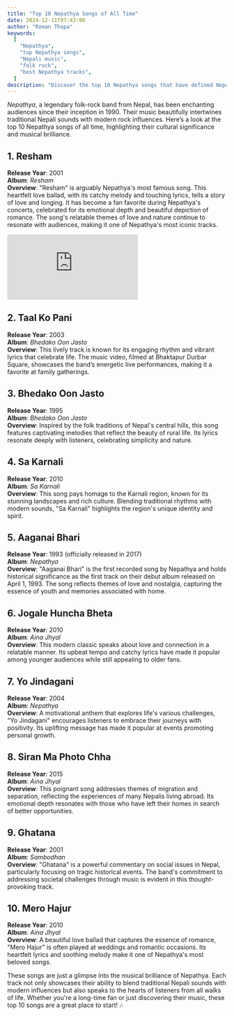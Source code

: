 ```yaml
---
title: "Top 10 Nepathya Songs of All Time"
date: 2024-12-11T07:43:00
author: "Roman Thapa"
keywords:
  [
    "Nepathya",
    "top Nepathya songs",
    "Nepali music",
    "folk rock",
    "best Nepathya tracks",
  ]
description: "Discover the top 10 Nepathya songs that have defined Nepali music and captured the hearts of fans across the world."
---
```


_Nepathya_, a legendary folk-rock band from Nepal, has been enchanting audiences since their inception in 1990. Their music beautifully intertwines traditional Nepali sounds with modern rock influences. Here’s a look at the top 10 Nepathya songs of all time, highlighting their cultural significance and musical brilliance.

## 1. Resham

**Release Year**: 2001  
**Album**: _Resham_  
**Overview**: "Resham" is arguably Nepathya's most famous song. This heartfelt love ballad, with its catchy melody and touching lyrics, tells a story of love and longing. It has become a fan favorite during Nepathya's concerts, celebrated for its emotional depth and beautiful depiction of romance. The song's relatable themes of love and nature continue to resonate with audiences, making it one of Nepathya's most iconic tracks.

<!-- Embedding YouTube video -->
<div class="iframe-container">
  <iframe src="https://www.youtube.com/embed/BpeFXed4K6I" frameborder="0" allowfullscreen></iframe>
</div>

## 2. Taal Ko Pani

**Release Year**: 2003  
**Album**: _Bhedako Oon Jasto_  
**Overview**: This lively track is known for its engaging rhythm and vibrant lyrics that celebrate life. The music video, filmed at Bhaktapur Durbar Square, showcases the band’s energetic live performances, making it a favorite at family gatherings.

## 3. Bhedako Oon Jasto

**Release Year**: 1995  
**Album**: _Bhedako Oon Jasto_  
**Overview**: Inspired by the folk traditions of Nepal's central hills, this song features captivating melodies that reflect the beauty of rural life. Its lyrics resonate deeply with listeners, celebrating simplicity and nature.

## 4. Sa Karnali

**Release Year**: 2010  
**Album**: _Sa Karnali_  
**Overview**: This song pays homage to the Karnali region, known for its stunning landscapes and rich culture. Blending traditional rhythms with modern sounds, "Sa Karnali" highlights the region's unique identity and spirit.

## 5. Aaganai Bhari

**Release Year**: 1993 (officially released in 2017)  
**Album**: _Nepathya_  
**Overview**: "Aaganai Bhari" is the first recorded song by Nepathya and holds historical significance as the first track on their debut album released on April 1, 1993. The song reflects themes of love and nostalgia, capturing the essence of youth and memories associated with home.

## 6. Jogale Huncha Bheta

**Release Year**: 2010  
**Album**: _Aina Jhyal_  
**Overview**: This modern classic speaks about love and connection in a relatable manner. Its upbeat tempo and catchy lyrics have made it popular among younger audiences while still appealing to older fans.

## 7. Yo Jindagani

**Release Year**: 2004  
**Album**: _Nepathya_  
**Overview**: A motivational anthem that explores life's various challenges, "Yo Jindagani" encourages listeners to embrace their journeys with positivity. Its uplifting message has made it popular at events promoting personal growth.

## 8. Siran Ma Photo Chha

**Release Year**: 2015  
**Album**: _Aina Jhyal_  
**Overview**: This poignant song addresses themes of migration and separation, reflecting the experiences of many Nepalis living abroad. Its emotional depth resonates with those who have left their homes in search of better opportunities.

## 9. Ghatana

**Release Year**: 2001  
**Album**: _Sambodhan_  
**Overview**: "Ghatana" is a powerful commentary on social issues in Nepal, particularly focusing on tragic historical events. The band's commitment to addressing societal challenges through music is evident in this thought-provoking track.

## 10. Mero Hajur

**Release Year**: 2010  
**Album**: _Aina Jhyal_  
**Overview**: A beautiful love ballad that captures the essence of romance, "Mero Hajur" is often played at weddings and romantic occasions. Its heartfelt lyrics and soothing melody make it one of Nepathya's most beloved songs.

These songs are just a glimpse into the musical brilliance of Nepathya. Each track not only showcases their ability to blend traditional Nepali sounds with modern influences but also speaks to the hearts of listeners from all walks of life. Whether you're a long-time fan or just discovering their music, these top 10 songs are a great place to start! 🎶
